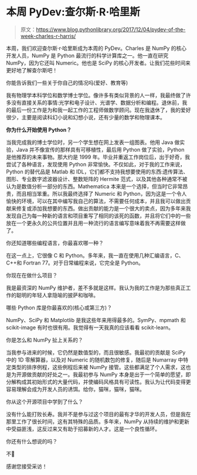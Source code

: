 # 本周 PyDev:查尔斯·R·哈里斯

> 原文：<https://www.blog.pythonlibrary.org/2017/12/04/pydev-of-the-week-charles-r-harris/>

本周，我们欢迎查尔斯·r·哈里斯成为本周的 PyDev。Charles 是 NumPy 的核心开发人员，NumPy 是 Python 最流行的科学计算库之一。他一直在研究 NumPy，因为它还叫 Numeric。他也是 SciPy 的核心开发者。让我们花些时间来更好地了解查尔斯吧！

你能告诉我们一些关于你自己的情况吗(爱好、教育等)

我有物理学本科学位和数学博士学位。像许多有类似背景的人一样，我最终做了许多没有直接关系的事情:光学和电子设计、光谱学、数据分析和编程。退休前，我的最后一份工作是为和我一起工作的工程师做数学顾问。现在我退休了，我的爱好很少，主要是阅读科幻小说和幻想小说，还有少量的数学和物理课本。

**你为什么开始使用 Python？**

当我完成我的博士学位时，另一个学生想在网上发表一组图表。他用 Java 做实验，Java 并不像宣传的那样具有可移植性，最后用 Python 做了实验，Python 是他推荐的未来事物。那大约是 1999 年。毕业并重返工作岗位后，出于好奇，我尝试了各种语言，发现使用 Python 非常愉快。不仅如此，对于我的工作来说，Python 的替代品是 Matlab 和 IDL，它们都不支持我想要使用的东西:遗传算法、图形、专业数字滤波器设计、整数矩阵的 Hermite 范式，以及其他各种通常不被认为是数值分析一部分的东西。Mathematica 本来是一个选择，但当时它非常昂贵，而且相当笨重。所以我最终选择了 Numeric 和 Python，因为这是一个令人愉快的环境，可以在其中编写我自己的算法，不需要任何成本，并且我可以做出贡献来修复或添加我想要的东西。做出贡献的能力是一个很大的卖点，因为多年来我发现自己为每一种新的语言和项目重写了相同的该死的函数，并且将它们中的一些放在一个更永久的公共位置并且用一种流行的语言编写意味着我不再需要这样做了。

你还知道哪些编程语言，你最喜欢哪一种？

在这一点上，它很像 C 和 Python。多年来，我一直在使用几种汇编语言，C、C++和 Fortran 77。对于日常编程来说，它完全是 Python。

你现在在做什么项目？

我是最资深的 NumPy 维护者，差不多就是这样。我认为我的工作是为那些真正工作的聪明的年轻人拿隐喻的披萨和咖啡。

哪些 Python 库是你最喜欢的(核心或第三方)？

NumPy、SciPy 和 Matplotlib 是我这些年来用得最多的。SymPy、mpmath 和 scikit-image 有时也很有用。我觉得有一天我真的应该看看 scikit-learn。

你是怎么和 NumPy 扯上关系的？

当我参与进来的时候，它仍然是数值型的，而且很敏感。我最初的贡献是 SciPy 中的 1D 零解算器，以及对 Numeric 的随机数包的修复，随后是 Numarray 中特定类型的排序例程，这些例程后来被 NumPy 接管。这些都满足了个人需求，这也是为开源做贡献的好处之一。我最初参与 NumPy 本身是出于一个简单的愿望，即分解构成其初始形式的大量代码，并使编码风格具有可读性。我认为让代码变得更容易理解会成为开发人员的诱饵。给你，猫咪，猫咪，猫咪。

你从这个开源项目中学到了什么？

没有什么能打败长寿。我并不是参与过这个项目的最有才华的开发人员，但是我在那里工作了很长时间，这有其特殊的品质。多年来，NumPy 从持续的维护和更新中受益匪浅，这反过来又有助于招募新的人才。这是一个良性循环。

你还有什么想说的吗？

不🙂

感谢您接受采访！